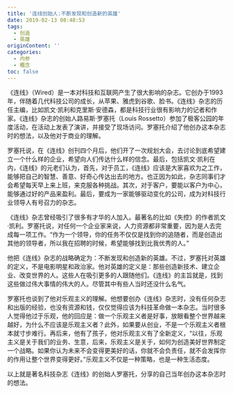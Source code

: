 ```yaml
---
title: '连线创始人:不断发现和创造新的英雄'
date: 2019-02-13 08:48:53
tags:
  - 创造
  - 英雄
originContent: ''
categories:
  - 内参
  - 概念
toc: false
---
```

《连线》（Wired）是一本对科技和互联网产生了很大影响的杂志。它创办于1993年，伴随着几代科技公司的成长，从苹果、雅虎到谷歌、脸书。《连线》杂志的历任主编，比如凯文·凯利和克里斯·安德森，都是科技行业很有影响力的记者和作家。《连线》杂志的创始人路易斯·罗塞托（Louis Rossetto）参加了极客公园的年度活动，在活动上发表了演讲，并接受了现场访问。罗塞托介绍了他创办这本杂志时的想法，以及他对于商业的理解。

罗塞托说，在《连线》创刊四个月后，他们开了一次规划大会，去讨论到底希望建立一个什么样的企业，希望向人们传达什么样的信念。最后，包括凯文·凯利在内，《连线》的元老们认为，首先，对于员工，《连线》应该是大家喜欢为之工作，能够把自己的智慧、善意、好奇心传达出去的地方。也正因为如此，杂志同事们才会希望每天早上来上班，来克服各种挑战。其次，对于客户，要能以客户为中心，能够通过好的产品来盈利。最后，要成为一家能够驱动变化的公司，成为对科技行业领导人有号召力的杂志。

《连线》杂志曾经吸引了很多有才华的人加入。最著名的比如《失控》的作者凯文·凯利。罗塞托说，对任何一个企业家来说，人力资源都非常重要，因为是人去完成每一项工作。“作为一个领导，你的任务不仅仅是找到你的追随者，而是创造出其他的领导者，所以我在招聘的时候，希望能够找到比我优秀的人。”

他把《连线》杂志的战略确定为：不断发现和创造新的英雄。不过，罗塞托对英雄的定义，不是电影明星和政治家。他对英雄的定义是：那些创造新技术、建立企业、改变世界的人。这些人在吸引更多的人跟随他们。《连线》的主旨就是，找到这些做过伟大事情的伟大的人。尽管其中有些人当时还没什么名气。

罗塞托也谈到了他对乐观主义的理解。他想要创办《连线》杂志时，没有任何杂志和出版的经验，也没有资源和钱，仅仅觉得应该为科技革命做一本杂志。当时很多人觉得他过于乐观，他的回应是：做一个乐观主义者是好事，放眼看整个世界越来越好，为什么不应该是乐观主义者？此外，如果要从创业，不是一个乐观主义者根本就寸步难行。再后来，他有了孩子，他对乐观主义有了全新定义，“以往，乐观主义是关于我们的业务、生意，后来，乐观主义是关于，如何为创造美好世界制定一个战略。如果你认为未来不会变得更美好的话，你就不会负责任，就不会发挥你的作用让整个世界变得更好。”乐观主义不仅是一种策略，也是一种生活态度。

以上就是著名科技杂志《连线》的创始人罗塞托，分享的自己当年创办这本杂志时的想法。